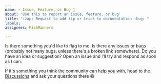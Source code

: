 ```yaml
---
name: ⚡ Issue, Feature, or Bug 🐛
about: 'Use this to report an issue, feature, or bug'
title: ":zap: Request to add tip or trick to documentation :bug: "
labels: 
assignees: MishManners

---
```


Is there something you'd like to flag to me. Is there any issues or bugs (probably not many bugs, unless there's a broken link somewhere). Do you have an idea or suggestion? Open an issue and I'll try and respond as soon as I can.

If it's something you think the community can help you with, head to the [Discussions](https://github.com/github/hackathons/discussions) and ask your questions there 😄

